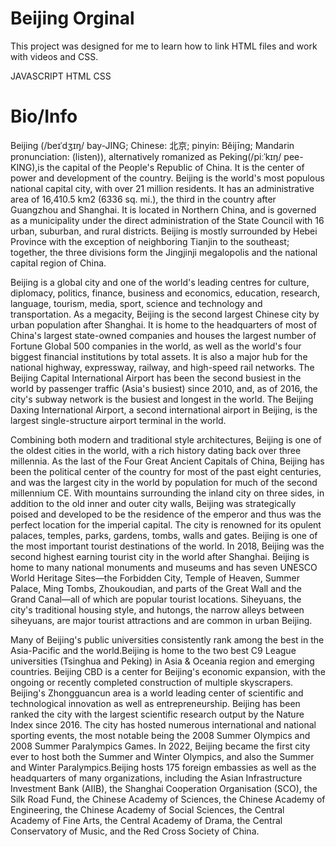 # Beijing Orginal

This project was designed for me to learn how to link HTML files and work with videos and CSS.

JAVASCRIPT
HTML
CSS

# Bio/Info

Beijing (/beɪˈdʒɪŋ/ bay-JING; Chinese: 北京; pinyin: Běijīng; Mandarin pronunciation: (listen)), alternatively romanized as Peking(/piːˈkɪŋ/ pee-KING),is the capital of the People's Republic of China. It is the center of power and development of the country. Beijing is the world's most populous national capital city, with over 21 million residents. It has an administrative area of 16,410.5 km2 (6336 sq. mi.), the third in the country after Guangzhou and Shanghai. It is located in Northern China, and is governed as a municipality under the direct administration of the State Council with 16 urban, suburban, and rural districts. Beijing is mostly surrounded by Hebei Province with the exception of neighboring Tianjin to the southeast; together, the three divisions form the Jingjinji megalopolis and the national capital region of China.

Beijing is a global city and one of the world's leading centres for culture, diplomacy, politics, finance, business and economics, education, research, language, tourism, media, sport, science and technology and transportation. As a megacity, Beijing is the second largest Chinese city by urban population after Shanghai. It is home to the headquarters of most of China's largest state-owned companies and houses the largest number of Fortune Global 500 companies in the world, as well as the world's four biggest financial institutions by total assets. It is also a major hub for the national highway, expressway, railway, and high-speed rail networks. The Beijing Capital International Airport has been the second busiest in the world by passenger traffic (Asia's busiest) since 2010, and, as of 2016, the city's subway network is the busiest and longest in the world. The Beijing Daxing International Airport, a second international airport in Beijing, is the largest single-structure airport terminal in the world.

Combining both modern and traditional style architectures, Beijing is one of the oldest cities in the world, with a rich history dating back over three millennia. As the last of the Four Great Ancient Capitals of China, Beijing has been the political center of the country for most of the past eight centuries, and was the largest city in the world by population for much of the second millennium CE. With mountains surrounding the inland city on three sides, in addition to the old inner and outer city walls, Beijing was strategically poised and developed to be the residence of the emperor and thus was the perfect location for the imperial capital. The city is renowned for its opulent palaces, temples, parks, gardens, tombs, walls and gates. Beijing is one of the most important tourist destinations of the world. In 2018, Beijing was the second highest earning tourist city in the world after Shanghai. Beijing is home to many national monuments and museums and has seven UNESCO World Heritage Sites—the Forbidden City, Temple of Heaven, Summer Palace, Ming Tombs, Zhoukoudian, and parts of the Great Wall and the Grand Canal—all of which are popular tourist locations. Siheyuans, the city's traditional housing style, and hutongs, the narrow alleys between siheyuans, are major tourist attractions and are common in urban Beijing.

Many of Beijing's public universities consistently rank among the best in the Asia-Pacific and the world.Beijing is home to the two best C9 League universities (Tsinghua and Peking) in Asia & Oceania region and emerging countries. Beijing CBD is a center for Beijing's economic expansion, with the ongoing or recently completed construction of multiple skyscrapers. Beijing's Zhongguancun area is a world leading center of scientific and technological innovation as well as entrepreneurship. Beijing has been ranked the city with the largest scientific research output by the Nature Index since 2016. The city has hosted numerous international and national sporting events, the most notable being the 2008 Summer Olympics and 2008 Summer Paralympics Games. In 2022, Beijing became the first city ever to host both the Summer and Winter Olympics, and also the Summer and Winter Paralympics.Beijing hosts 175 foreign embassies as well as the headquarters of many organizations, including the Asian Infrastructure Investment Bank (AIIB), the Shanghai Cooperation Organisation (SCO), the Silk Road Fund, the Chinese Academy of Sciences, the Chinese Academy of Engineering, the Chinese Academy of Social Sciences, the Central Academy of Fine Arts, the Central Academy of Drama, the Central Conservatory of Music, and the Red Cross Society of China.
